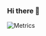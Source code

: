 ### Hi there 👋

![Metrics](https://github.com/my-github-user/my-github-user/blob/main/github-metrics.svg)
